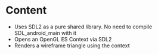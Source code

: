 # Content
* Uses SDL2 as a pure shared library. No need to compile SDL_android_main with it
* Opens an OpenGL ES Context via SDL2
* Renders a wireframe triangle using the context

